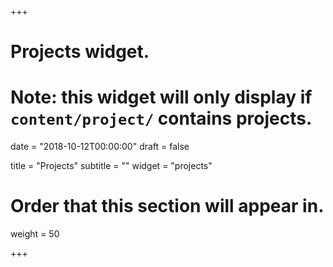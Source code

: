 +++
# Projects widget.
# Note: this widget will only display if `content/project/` contains projects.

date = "2018-10-12T00:00:00"
draft = false

title = "Projects"
subtitle = ""
widget = "projects"

# Order that this section will appear in.
weight = 50

+++
